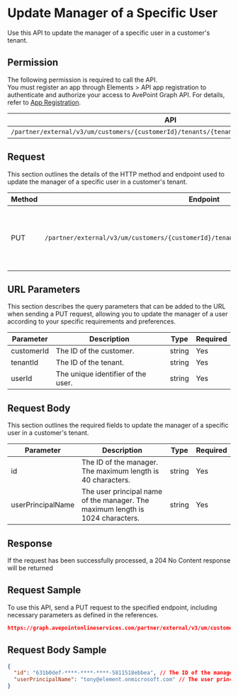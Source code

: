 # Update Manager of a Specific User

Use this API to update the manager of a specific user in a customer's tenant. 

## Permission

The following permission is required to call the API.  
You must register an app through Elements > API app registration to authenticate and authorize your access to AvePoint Graph API. For details, refer to [App Registration](../../register-app.md).

| API | Permission  |
|-----------|--------|
| `/partner/external/v3/um/customers/{customerId}/tenants/{tenantId}/users/{userId}/manager`|elements.um.user.readwrite.all|  

## Request

This section outlines the details of the HTTP method and endpoint used to update the manager of a specific user in a customer's tenant.

| Method | Endpoint | Description |
|-----------|--------|------------|
| PUT | `/partner/external/v3/um/customers/{customerId}/tenants/{tenantId}/users/{userId}/manager` | Updates the manager of a specific user in a customer's tenant.|

## URL Parameters

This section describes the query parameters that can be added to the URL when sending a PUT request, allowing you to update the manager of a user according to your specific requirements and preferences.

| Parameter | Description | Type | Required |
| --- | --- | --- |---|
| customerId | The ID of the customer. | string | Yes |
| tenantId | The ID of the tenant. | string | Yes |
| userId | The unique identifier of the user. | string | Yes |

## Request Body

This section outlines the required fields to update the manager of a specific user in a customer's tenant.

| Parameter | Description | Type | Required |
| --- | --- | --- | --- |
| id | The ID of the manager. The maximum length is 40 characters.| string | Yes |
| userPrincipalName | The user principal name of the manager. The maximum length is 1024 characters.| string | Yes |

## Response

If the request has been successfully processed, a 204 No Content response will be returned

## Request Sample

To use this API, send a PUT request to the specified endpoint, including necessary parameters as defined in the references. 

```json
https://graph.avepointonlineservices.com/partner/external/v3/um/customers/966f35cc-61f4-4070-819c-25cdbcf82a07/tenants/0c7715b3-bc2f-4c4c-a8a0-f3634dcfacec/users/7c18fd6f-fb26-4353-8dbd-5725fa9edc3f/manager
```
## Request Body Sample

```json
{
  "id": "631b0def-****-****-****-5811518ebbea", // The ID of the manager
  "userPrincipalName": "tony@element.onmicrosoft.com" // The user principal name of the manager
}
```